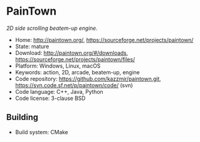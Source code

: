 # PainTown

_2D side scrolling beatem-up engine._

- Home: http://paintown.org/, https://sourceforge.net/projects/paintown/
- State: mature 
- Download: http://paintown.org/#/downloads, https://sourceforge.net/projects/paintown/files/
- Platform: Windows, Linux, macOS
- Keywords: action, 2D, arcade, beatem-up, engine
- Code repository: https://github.com/kazzmir/paintown.git, https://svn.code.sf.net/p/paintown/code/ (svn)
- Code language: C++, Java, Python
- Code license: 3-clause BSD

## Building

- Build system: CMake

